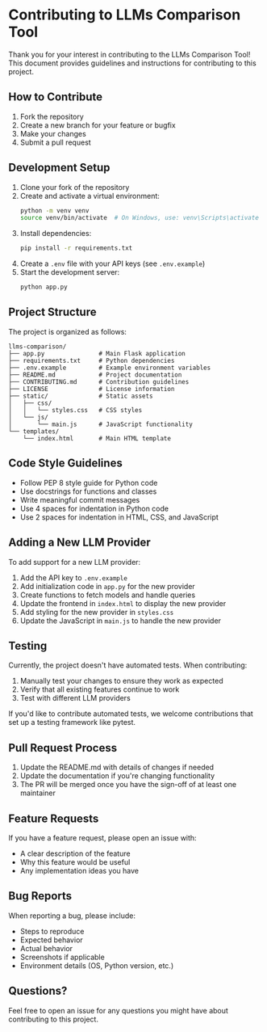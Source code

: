 # Contributing to LLMs Comparison Tool

Thank you for your interest in contributing to the LLMs Comparison Tool! This document provides guidelines and instructions for contributing to this project.

## How to Contribute

1. Fork the repository
2. Create a new branch for your feature or bugfix
3. Make your changes
4. Submit a pull request

## Development Setup

1. Clone your fork of the repository
2. Create and activate a virtual environment:
   ```bash
   python -m venv venv
   source venv/bin/activate  # On Windows, use: venv\Scripts\activate
   ```
3. Install dependencies:
   ```bash
   pip install -r requirements.txt
   ```
4. Create a `.env` file with your API keys (see `.env.example`)
5. Start the development server:
   ```bash
   python app.py
   ```

## Project Structure

The project is organized as follows:

```
llms-comparison/
├── app.py               # Main Flask application
├── requirements.txt     # Python dependencies
├── .env.example         # Example environment variables
├── README.md            # Project documentation
├── CONTRIBUTING.md      # Contribution guidelines
├── LICENSE              # License information
├── static/              # Static assets
│   ├── css/
│   │   └── styles.css   # CSS styles
│   └── js/
│       └── main.js      # JavaScript functionality
└── templates/
    └── index.html       # Main HTML template
```

## Code Style Guidelines

- Follow PEP 8 style guide for Python code
- Use docstrings for functions and classes
- Write meaningful commit messages
- Use 4 spaces for indentation in Python code
- Use 2 spaces for indentation in HTML, CSS, and JavaScript

## Adding a New LLM Provider

To add support for a new LLM provider:

1. Add the API key to `.env.example`
2. Add initialization code in `app.py` for the new provider
3. Create functions to fetch models and handle queries
4. Update the frontend in `index.html` to display the new provider
5. Add styling for the new provider in `styles.css`
6. Update the JavaScript in `main.js` to handle the new provider

## Testing

Currently, the project doesn't have automated tests. When contributing:

1. Manually test your changes to ensure they work as expected
2. Verify that all existing features continue to work
3. Test with different LLM providers

If you'd like to contribute automated tests, we welcome contributions that set up a testing framework like pytest.

## Pull Request Process

1. Update the README.md with details of changes if needed
2. Update the documentation if you're changing functionality
3. The PR will be merged once you have the sign-off of at least one maintainer

## Feature Requests

If you have a feature request, please open an issue with:
- A clear description of the feature
- Why this feature would be useful
- Any implementation ideas you have

## Bug Reports

When reporting a bug, please include:
- Steps to reproduce
- Expected behavior
- Actual behavior
- Screenshots if applicable
- Environment details (OS, Python version, etc.)

## Questions?

Feel free to open an issue for any questions you might have about contributing to this project. 